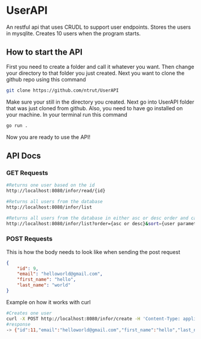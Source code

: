 # UserAPI
An restful api that uses CRUDL to support user endpoints. Stores the users in mysqlite. Creates 10 users when the program starts.

## How to start the API
First you need to create a folder and call it whatever you want. Then change your directory to that folder you just created.
Next you want to clone the github repo using this command

```bash
git clone https://github.com/ntrut/UserAPI
```
Make sure your still in the directory you created. Next go into UserAPI folder that was just cloned from github. Also, you need to have go installed on your machine. In your terminal run this command
```bash
go run .
```
Now you are ready to use the API!

## API Docs

### GET Requests
```bash
#Returns one user based on the id
http://localhost:8080/infor/read/{id}
```

```bash
#Returns all users from the database
http://localhost:8080/infor/list
```

```bash
#Returns all users from the database in either asc or desc order and can be sorted by first name or last name or email or id.
http://localhost:8080/infor/list?order={asc or desc}&sort={user parameter}
```

### POST Requests
This is how the body needs to look like when sending the post request
```json
{
    "id": 9,
    "email": "helloworld@gmail.com",
    "first_name": "hello",
    "last_name": "world"
}
```
Example on how it works with curl
```bash
#Creates one user
curl -X POST http://localhost:8080/infor/create -H 'Content-Type: application/json' -d '{"id":11,"email":"helloworld@gmail.com","first_name":"hello","last_name":"world"}'
#response
-> {"id":11,"email":"helloworld@gmail.com","first_name":"hello","last_name":"world","updated":"2021-11-23 14:00:11.463186244 -0800 PST m=+919.601937982"}

```
